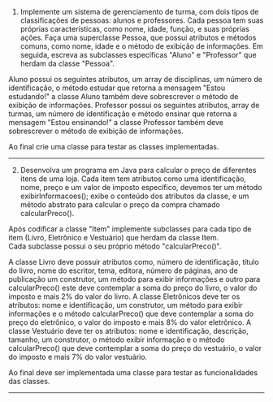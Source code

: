 1)  Implemente um sistema de gerenciamento de turma, com dois tipos de classificações de pessoas: alunos e professores. Cada pessoa tem suas próprias características, como nome, idade, função, e suas próprias ações.
 Faça uma superclasse Pessoa, que possui atributos e métodos comuns, como nome, idade e  o método de exibição de informações. 
 Em seguida, escreva as subclasses específicas "Aluno" e "Professor" que herdam da classe "Pessoa".

 Aluno possui os seguintes atributos, um array de disciplinas, um número de identificação, o método estudar que retorna a mensagem "Estou estudando!" a classe Aluno também deve sobrescrever o método de exibição de informações.
 Professor possui os seguintes atributos, array de turmas, um número de identificação e método  ensinar que retorna a mensagem "Estou ensinando!" a classe Professor também deve sobrescrever o método de exibição de informações.

 Ao final crie uma classe para testar as classes implementadas.

---

2)  Desenvolva um programa em Java para calcular o preço de diferentes itens de uma loja. Cada item tem atributos como uma identificação, nome, preço e um valor de imposto específico, devemos ter um método exibirInformacoes(); exibe  o conteúdo dos atributos da classe, e um método abstrato para calcular o preço da compra chamado calcularPreco().

 Após codificar a classe "Item" implemente subclasses para cada tipo de item (Livro, Eletrônico e Vestuário) que herdam da classe Item.  
 Cada subclasse possui o seu próprio método "calcularPreco()".
  
  A classe Livro deve possuir atributos como, número de identificação,  título do livro, nome do escritor, tema, editora, número de páginas, ano de publicação um construtor, um método para exibir informações e outro para calcularPreco() este  deve contemplar a soma do preço do livro, o valor do imposto e mais 2% do valor do livro.
  A classe Eletrônicos deve ter os atributos:  nome e identificação,  um construtor,  um método para exibir informações e o método  calcularPreco() que deve contemplar a soma do preço do eletrônico, o valor do imposto e mais 8% do valor eletrônico.
  A classe Vestuário  deve ter os atributos:  nome e identificação, descrição, tamanho, um construtor,  o método  exibir informação e o método calcularPreco() que deve contemplar a soma do preço do vestuário, o valor do imposto e mais 7% do valor vestuário.

 Ao final deve ser implementada uma classe para testar as funcionalidades das classes. 

---

